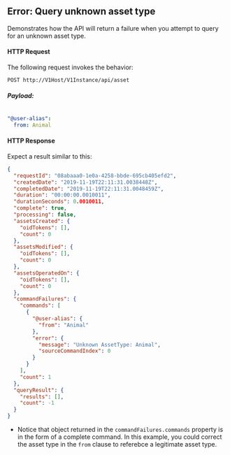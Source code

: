 ## Error: Query unknown asset type

Demonstrates how the API will return a failure when you attempt to query for an unknown asset type.




#### HTTP Request 

The following request invokes the behavior:

`POST http://V1Host/V1Instance/api/asset`

##### Payload:
```yaml

"@user-alias":
  from: Animal

```

#### HTTP Response 

Expect a result similar to this:

```json
{
  "requestId": "08abaaa0-1e0a-4258-bbde-695cb405efd2",
  "createdDate": "2019-11-19T22:11:31.0038448Z",
  "completedDate": "2019-11-19T22:11:31.0048459Z",
  "duration": "00:00:00.0010011",
  "durationSeconds": 0.0010011,
  "complete": true,
  "processing": false,
  "assetsCreated": {
    "oidTokens": [],
    "count": 0
  },
  "assetsModified": {
    "oidTokens": [],
    "count": 0
  },
  "assetsOperatedOn": {
    "oidTokens": [],
    "count": 0
  },
  "commandFailures": {
    "commands": [
      {
        "@user-alias": {
          "from": "Animal"
        },
        "error": {
          "message": "Unknown AssetType: Animal",
          "sourceCommandIndex": 0
        }
      }
    ],
    "count": 1
  },
  "queryResult": {
    "results": [],
    "count": -1
  }
}
```

* Notice that object returned in the `commandFailures.commands` property is in the form of a complete command. In this example, you could correct the asset type in the `from` clause to referebce a legitimate asset type.

